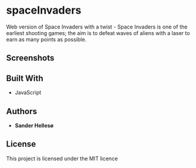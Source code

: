 # spaceInvaders

Web version of Space Invaders with a twist - Space Invaders is one of the earliest shooting games; the aim is to defeat waves of aliens with a laser to earn as many points as possible.
<br>

## Screenshots

## Built With

* JavaScript

## Authors

* **Sander Hellesø**

## License

This project is licensed under the MIT licence
